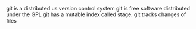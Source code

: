 git is a distributed us version control system
git is free software distributed under the GPL
git has a mutable index called stage.
git tracks changes of files

